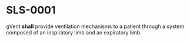 # SLS-0001 
gVent **shall** provide ventilation mechanisms to a patient through a system composed of an inspiratory limb and an expiratory limb.